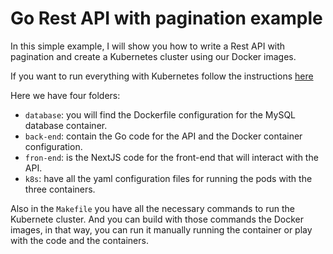 # Go Rest API with pagination example

In this simple example, I will show you how to write a Rest API with pagination and create a Kubernetes cluster using our Docker images.

If you want to run everything with Kubernetes follow the instructions [here](DockerKubernete.md)

Here we have four folders:

- `database`: you will find the Dockerfile configuration for the MySQL database container.
- `back-end`: contain the Go code for the API and the Docker container configuration.
- `fron-end`: is the NextJS code for the front-end that will interact with the API.
- `k8s`: have all the yaml configuration files for running the pods with the three containers.

Also in the `Makefile` you have all the necessary commands to run the Kubernete cluster. And you can build with those commands the Docker images, in that way, you can run it manually running the container or play with the code and the containers.
